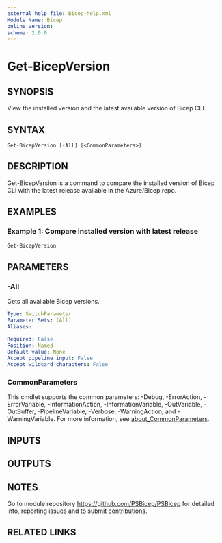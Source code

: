 ```yaml
---
external help file: Bicep-help.xml
Module Name: Bicep
online version:
schema: 2.0.0
---
```


# Get-BicepVersion

## SYNOPSIS
View the installed version and the latest available version of Bicep CLI.

## SYNTAX

```
Get-BicepVersion [-All] [<CommonParameters>]
```

## DESCRIPTION
Get-BicepVersion is a command to compare the installed version of Bicep CLI with the latest release available in the Azure/Bicep repo.

## EXAMPLES

### Example 1: Compare installed version with latest release
```powershell
Get-BicepVersion
```

## PARAMETERS

### -All
Gets all available Bicep versions.

```yaml
Type: SwitchParameter
Parameter Sets: (All)
Aliases:

Required: False
Position: Named
Default value: None
Accept pipeline input: False
Accept wildcard characters: False
```

### CommonParameters
This cmdlet supports the common parameters: -Debug, -ErrorAction, -ErrorVariable, -InformationAction, -InformationVariable, -OutVariable, -OutBuffer, -PipelineVariable, -Verbose, -WarningAction, and -WarningVariable. For more information, see [about_CommonParameters](http://go.microsoft.com/fwlink/?LinkID=113216).

## INPUTS

## OUTPUTS

## NOTES
Go to module repository https://github.com/PSBicep/PSBicep for detailed info, reporting issues and to submit contributions.

## RELATED LINKS
